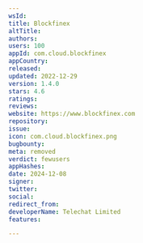 ```yaml
---
wsId: 
title: Blockfinex
altTitle: 
authors: 
users: 100
appId: com.cloud.blockfinex
appCountry: 
released: 
updated: 2022-12-29
version: 1.4.0
stars: 4.6
ratings: 
reviews: 
website: https://www.blockfinex.com
repository: 
issue: 
icon: com.cloud.blockfinex.png
bugbounty: 
meta: removed
verdict: fewusers
appHashes: 
date: 2024-12-08
signer: 
twitter: 
social: 
redirect_from: 
developerName: Telechat Limited
features: 

---
```


